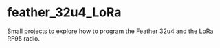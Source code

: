 # feather_32u4_LoRa

Small projects to explore how to program the Feather 32u4 and the LoRa RF95 radio.